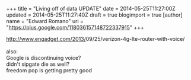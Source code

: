 +++
title = "Living off of data UPDATE"
date = 2014-05-25T11:27:00Z
updated = 2014-05-25T11:27:40Z
draft = true
blogimport = true 
[author]
	name = "Edward Romano"
	uri = "https://plus.google.com/118036157148722337915"
+++

<a href="http://www.engadget.com/2013/09/25/verizon-4g-lte-router-with-voice/" style="background-color: white; color: #1155cc; font-family: arial, sans-serif; font-size: 13px;" target="_blank">http://www.engadget.com/2013/<wbr></wbr>09/25/verizon-4g-lte-router-<wbr></wbr>with-voice/</a><br /><br />also:<br />Google is discontinuing voice?<br />didn't sipgate die as well?<br />freedom pop is getting pretty good<br /><br />
